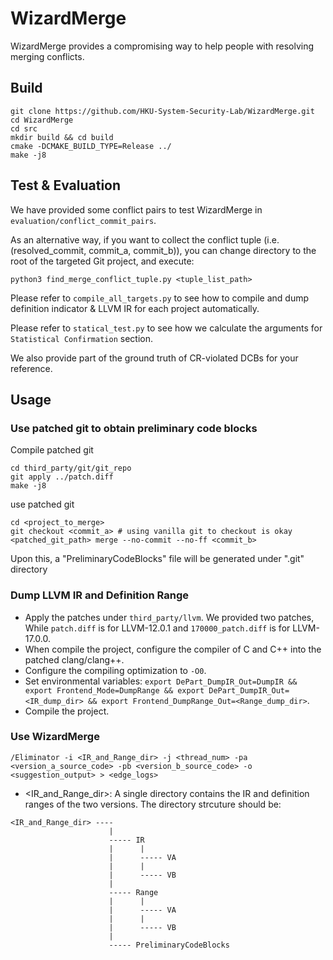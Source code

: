 # WizardMerge

WizardMerge provides a compromising way to help people with resolving merging conflicts.

## Build 
```shell
git clone https://github.com/HKU-System-Security-Lab/WizardMerge.git
cd WizardMerge
cd src
mkdir build && cd build
cmake -DCMAKE_BUILD_TYPE=Release ../
make -j8
```

## Test & Evaluation
We have provided some conflict pairs to test WizardMerge in `evaluation/conflict_commit_pairs`.

As an alternative way, if you want to collect the conflict tuple (i.e. (resolved_commit, commit_a, commit_b)), you can change directory to the root of the targeted Git project, and execute:

```shell
python3 find_merge_conflict_tuple.py <tuple_list_path>
```

Please refer to `compile_all_targets.py` to see how to compile and dump definition indicator & LLVM IR for each project automatically.

Please refer to `statical_test.py` to see how we calculate the arguments for `Statistical Confirmation` section.

We also provide part of the ground truth of CR-violated DCBs for your reference.

## Usage

### Use patched git to obtain preliminary code blocks
Compile patched git
```shell
cd third_party/git/git_repo
git apply ../patch.diff
make -j8
```

use patched git
```shell
cd <project_to_merge>
git checkout <commit_a> # using vanilla git to checkout is okay
<patched_git_path> merge --no-commit --no-ff <commit_b>
```
Upon this, a "PreliminaryCodeBlocks" file will be generated under ".git" directory

### Dump LLVM IR and Definition Range
- Apply the patches under `third_party/llvm`. We provided two patches, While `patch.diff` is for LLVM-12.0.1 and `170000_patch.diff` is for LLVM-17.0.0.
- When compile the project, configure the compiler of C and C++ into the patched clang/clang++.
- Configure the compiling optimization to `-O0`.
- Set environmental variables: `export DePart_DumpIR_Out=DumpIR && export Frontend_Mode=DumpRange && export DePart_DumpIR_Out=<IR_dump_dir> && export Frontend_DumpRange_Out=<Range_dump_dir>`.
- Compile the project.

### Use WizardMerge
`/Eliminator -i <IR_and_Range_dir> -j <thread_num> -pa <version_a_source_code> -pb <version_b_source_code> -o <suggestion_output> > <edge_logs>`

- <IR_and_Range_dir>: A single directory contains the IR and definition ranges of the two versions. The directory strcuture should be:
```
<IR_and_Range_dir> ----
                      |
                      ----- IR
                      |      |
                      |      ----- VA
                      |      |
                      |      ----- VB
                      |
                      ----- Range
                      |      |
                      |      ----- VA
                      |      |
                      |      ----- VB
                      |
                      ----- PreliminaryCodeBlocks
```
